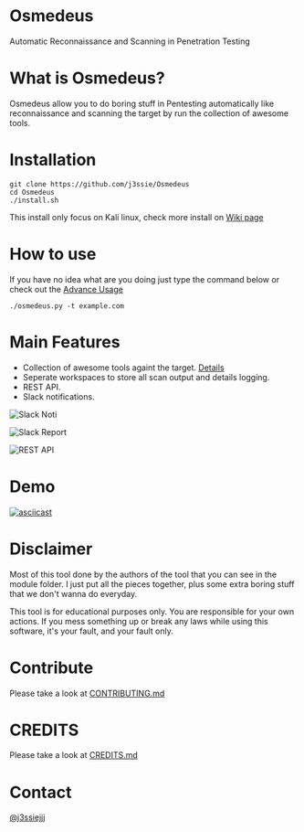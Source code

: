 Osmedeus
============
Automatic Reconnaissance and Scanning in Penetration Testing

# What is Osmedeus?
Osmedeus allow you to do boring stuff in Pentesting automatically like reconnaissance and scanning the target by run the collection of awesome tools.

# Installation
```
git clone https://github.com/j3ssie/Osmedeus
cd Osmedeus
./install.sh
```
This install only focus on Kali linux, check more install on [Wiki page](https://github.com/j3ssie/Osmedeus/wiki)


# How to use
If you have no idea what are you doing just type the command below or check out the [Advance Usage](https://github.com/j3ssie/Osmedeus/wiki/Advanced-Usage)
```
./osmedeus.py -t example.com
```

# Main Features
* Collection of awesome tools againt the target. [Details](https://github.com/j3ssie/Osmedeus/CREDITS.md)
* Seperate workspaces to store all scan output and details logging.
* REST API.
* Slack notifications.

![Slack Noti](https://github.com/j3ssie/Osmedeus/tree/master/imgs/slack_noti.png)

![Slack Report](https://github.com/j3ssie/Osmedeus/tree/master/imgs/slack_report.png)

![REST API](https://github.com/j3ssie/Osmedeus/tree/master/imgs/rest_api.png)


# Demo
[![asciicast](https://asciinema.org/a/230164.svg)](https://asciinema.org/a/230164)



# Disclaimer
Most of this tool done by the authors of the tool that you can see in the module folder.
I just put all the pieces together, plus some extra boring stuff that we don't wanna do everyday.

This tool is for educational purposes only. You are responsible for your own actions. If you mess something up or break any laws while using this software, it's your fault, and your fault only.

# Contribute
Please take a look at [CONTRIBUTING.md](https://github.com/j3ssie/Osmedeus/CONTRIBUTING.md)

# CREDITS
Please take a look at [CREDITS.md](https://github.com/j3ssie/Osmedeus/CREDITS.md)

# Contact
[@j3ssiejjj](https://twitter.com/j3ssiejjj)
